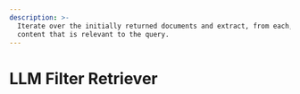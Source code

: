 ```yaml
---
description: >-
  Iterate over the initially returned documents and extract, from each, only the
  content that is relevant to the query.
---
```


# LLM Filter Retriever

